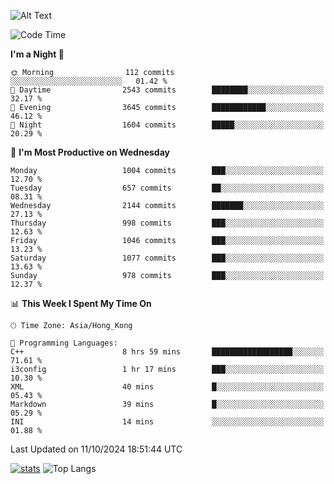 ![Alt Text](https://media.tenor.com/3Gehha8RO-sAAAAC/goose-dance.gif)

<!--START_SECTION:waka-->
![Code Time](http://img.shields.io/badge/Code%20Time-322%20hrs%2018%20mins-blue)

**I'm a Night 🦉** 

```text
🌞 Morning                112 commits         ░░░░░░░░░░░░░░░░░░░░░░░░░   01.42 % 
🌆 Daytime                2543 commits        ████████░░░░░░░░░░░░░░░░░   32.17 % 
🌃 Evening                3645 commits        ████████████░░░░░░░░░░░░░   46.12 % 
🌙 Night                  1604 commits        █████░░░░░░░░░░░░░░░░░░░░   20.29 % 
```
📅 **I'm Most Productive on Wednesday** 

```text
Monday                   1004 commits        ███░░░░░░░░░░░░░░░░░░░░░░   12.70 % 
Tuesday                  657 commits         ██░░░░░░░░░░░░░░░░░░░░░░░   08.31 % 
Wednesday                2144 commits        ███████░░░░░░░░░░░░░░░░░░   27.13 % 
Thursday                 998 commits         ███░░░░░░░░░░░░░░░░░░░░░░   12.63 % 
Friday                   1046 commits        ███░░░░░░░░░░░░░░░░░░░░░░   13.23 % 
Saturday                 1077 commits        ███░░░░░░░░░░░░░░░░░░░░░░   13.63 % 
Sunday                   978 commits         ███░░░░░░░░░░░░░░░░░░░░░░   12.37 % 
```


📊 **This Week I Spent My Time On** 

```text
🕑︎ Time Zone: Asia/Hong_Kong

💬 Programming Languages: 
C++                      8 hrs 59 mins       ██████████████████░░░░░░░   71.61 % 
i3config                 1 hr 17 mins        ███░░░░░░░░░░░░░░░░░░░░░░   10.30 % 
XML                      40 mins             █░░░░░░░░░░░░░░░░░░░░░░░░   05.43 % 
Markdown                 39 mins             █░░░░░░░░░░░░░░░░░░░░░░░░   05.29 % 
INI                      14 mins             ░░░░░░░░░░░░░░░░░░░░░░░░░   01.88 % 
```


 Last Updated on 11/10/2024 18:51:44 UTC
<!--END_SECTION:waka-->
[![stats](https://github-readme-stats-rose-phi.vercel.app/api?username=jxncted&count_private=true)](https://github.com/jxncted/github-readme-stats)
![Top Langs](https://github-readme-stats-rose-phi.vercel.app/api/top-langs/?username=jxncted\&layout=compact&hide=c,assembly,jupyter%20notebook)
